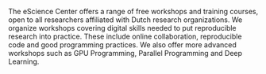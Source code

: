 The eScience Center offers a range of free workshops and training courses, open to all researchers affiliated with Dutch research organizations. We organize workshops covering digital skills needed to put reproducible research into practice. These include online collaboration, reproducible code and good programming practices. We also offer more advanced workshops such as GPU Programming, Parallel Programming and Deep Learning.
